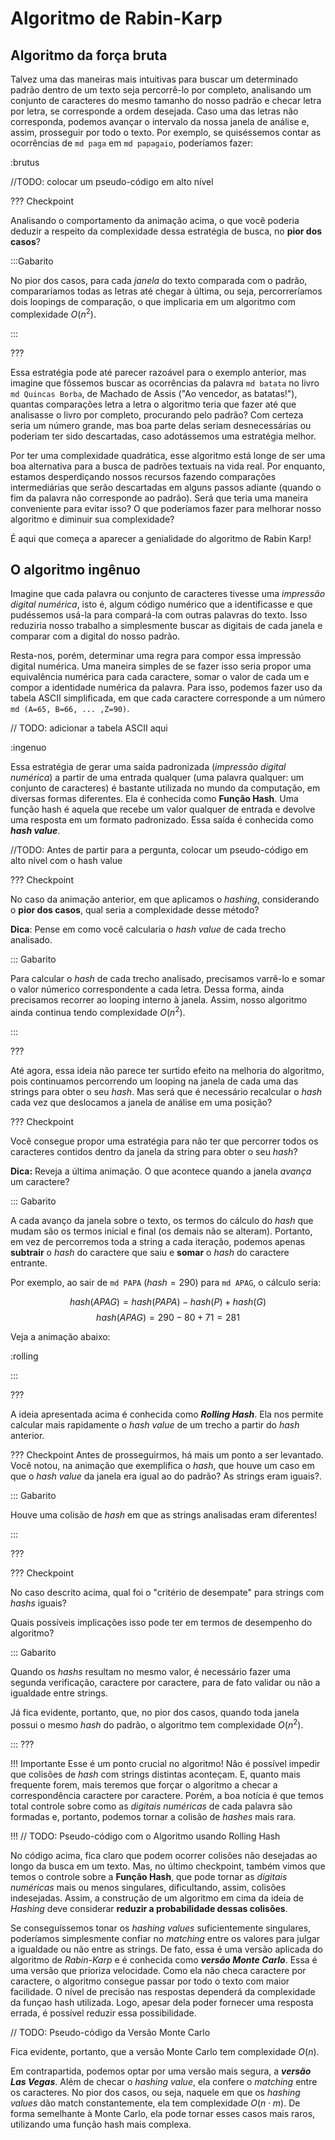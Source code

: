 # Algoritmo de Rabin-Karp

## Algoritmo da força bruta

Talvez uma das maneiras mais intuitivas para buscar um determinado padrão dentro de um texto seja percorrê-lo por completo, analisando um conjunto de caracteres do mesmo tamanho do nosso padrão e checar letra por letra, se corresponde a ordem desejada. Caso uma das letras não corresponda, podemos avançar o intervalo da nossa janela de análise e, assim, prosseguir por todo o texto. Por exemplo, se quiséssemos contar as ocorrências de `md paga` em `md papagaio`, poderíamos fazer:

:brutus

//TODO: colocar um pseudo-código em alto nível

??? Checkpoint

Analisando o comportamento da animação acima, o que você poderia deduzir a respeito da complexidade dessa estratégia de busca, no **pior dos casos**?

:::Gabarito

No pior dos casos, para cada _janela_ do texto comparada com o padrão, compararíamos todas as letras até chegar à última, ou seja, percorreríamos dois loopings de comparação, o que implicaria em um algoritmo com complexidade $O(n^2)$.

:::

???

Essa estratégia pode até parecer razoável para o exemplo anterior, mas imagine que fôssemos buscar as ocorrências da palavra `md batata` no livro `md Quincas Borba`, de Machado de Assis ("Ao vencedor, as batatas!"), quantas comparações letra a letra o algoritmo teria que fazer até que analisasse o livro por completo, procurando pelo padrão? Com certeza seria um número grande, mas boa parte delas seriam desnecessárias ou poderiam ter sido descartadas, caso adotássemos uma estratégia melhor.

Por ter uma complexidade quadrática, esse algoritmo está longe de ser uma boa alternativa para a busca de padrões textuais na vida real. Por enquanto, estamos desperdiçando nossos recursos fazendo comparações intermediárias que serão descartadas em alguns passos adiante (quando o fim da palavra não corresponde ao padrão). Será que teria uma maneira conveniente para evitar isso? O que poderíamos fazer para melhorar nosso algoritmo e diminuir sua complexidade?

É aqui que começa a aparecer a genialidade do algoritmo de Rabin Karp!

## O algoritmo ingênuo

Imagine que cada palavra ou conjunto de caracteres tivesse uma _impressão digital numérica_, isto é, algum código numérico que a identificasse e que pudéssemos usá-la para compará-la com outras palavras do texto. Isso reduziria nosso trabalho a simplesmente buscar as digitais de cada janela e comparar com a digital do nosso padrão.

Resta-nos, porém, determinar uma regra para compor essa impressão digital numérica. Uma maneira simples de se fazer isso seria propor uma equivalência numérica para cada caractere, somar o valor de cada um e compor a identidade numérica da palavra. Para isso, podemos fazer uso da tabela ASCII simplificada, em que cada caractere corresponde a um número `md (A=65, B=66, ... ,Z=90)`.

// TODO: adicionar a tabela ASCII aqui

:ingenuo

Essa estratégia de gerar uma saída padronizada (_impressão digital numérica_) a partir de uma entrada qualquer (uma palavra qualquer: um conjunto de caracteres) é bastante utilizada no mundo da computação, em diversas formas diferentes. Ela é conhecida como **Função Hash**. Uma função hash é aquela que recebe um valor qualquer de entrada e devolve uma resposta em um formato padronizado. Essa saída é conhecida como **_hash value_**.

//TODO: Antes de partir para a pergunta, colocar um pseudo-código em alto nível com o hash value

??? Checkpoint

No caso da animação anterior, em que aplicamos o _hashing_, considerando o **pior dos casos**, qual seria a complexidade desse método?

**Dica**: Pense em como você calcularia o _hash value_ de cada trecho analisado.

::: Gabarito

Para calcular o _hash_ de cada trecho analisado, precisamos varrê-lo e somar o valor númerico correspondente a cada letra. Dessa forma, ainda precisamos recorrer ao looping interno à janela. Assim, nosso algoritmo ainda continua tendo complexidade $O(n^2)$.

:::

???

Até agora, essa ideia não parece ter surtido efeito na melhoria do algoritmo, pois continuamos percorrendo um looping na janela de cada uma das strings para obter o seu _hash_. Mas será que é necessário recalcular o _hash_ cada vez que deslocamos a janela de análise em uma posição?

??? Checkpoint

Você consegue propor uma estratégia para não ter que percorrer todos os caracteres contidos dentro da janela da string para obter o seu _hash_?

**Dica:** Reveja a última animação. O que acontece quando a janela _avança_ um caractere?

::: Gabarito

A cada avanço da janela sobre o texto, os termos do cálculo do _hash_ que mudam são os termos inicial e final (os demais não se alteram). Portanto, em vez de percorremos toda a string a cada iteração, podemos apenas **subtrair** o _hash_ do caractere que saiu e **somar** o _hash_ do caractere entrante.

Por exemplo, ao sair de `md PAPA` ($hash=290$) para `md APAG`, o cálculo seria:

$$hash(APAG) = hash(PAPA) - hash(P) + hash(G)$$
$$hash(APAG) = 290 - 80 + 71 = 281$$

Veja a animação abaixo:

:rolling

:::

???

A ideia apresentada acima é conhecida como **_Rolling Hash_**. Ela nos permite calcular mais rapidamente o _hash value_ de um trecho a partir do _hash_ anterior.

??? Checkpoint
Antes de prosseguirmos, há mais um ponto a ser levantado. Você notou, na animação que exemplifica o _hash_, que houve um caso em que o _hash value_ da janela era igual ao do padrão? As strings eram iguais?.

::: Gabarito

Houve uma colisão de _hash_ em que as strings analisadas eram diferentes!

:::

???

??? Checkpoint

No caso descrito acima, qual foi o "critério de desempate" para strings com _hashs_ iguais?

Quais possíveis implicações isso pode ter em termos de desempenho do algoritmo?

::: Gabarito

Quando os _hashs_ resultam no mesmo valor, é necessário fazer uma segunda verificação, caractere por caractere, para de fato validar ou não a igualdade entre strings.

Já fica evidente, portanto, que, no pior dos casos, quando toda janela possui o mesmo _hash_ do padrão, o algoritmo tem complexidade $O(n^2)$.

:::
???

!!! Importante
Esse é um ponto crucial no algoritmo! Não é possível impedir que colisões de _hash_ com strings distintas aconteçam. E, quanto mais frequente forem, mais teremos que forçar o algoritmo a checar a correspondência caractere por caractere.
Porém, a boa notícia é que temos total controle sobre como as _digitais numéricas_ de cada palavra são formadas e, portanto, podemos tornar a colisão de _hashes_ mais rara.

!!!
// TODO: Pseudo-código com o Algoritmo usando Rolling Hash

No código acima, fica claro que podem ocorrer colisões não desejadas ao longo da busca em um texto. Mas, no último checkpoint, também vimos que temos o controle sobre a **Função Hash**, que pode tornar as _digitais numéricas_ mais ou menos singulares, dificultando, assim, colisões indesejadas. Assim, a construção de um algoritmo em cima da ideia de _Hashing_ deve considerar **reduzir a probabilidade dessas colisões**.

Se conseguíssemos tonar os _hashing values_ suficientemente singulares, poderíamos simplesmente confiar no _matching_ entre os valores para julgar a igualdade ou não entre as strings. De fato, essa é uma versão aplicada do algoritmo de _Rabin-Karp_ e é conhecida como **_versão Monte Carlo_**. Essa é uma versão que prioriza velocidade. Como ela não checa caractere por caractere, o algoritmo consegue passar por todo o texto com maior facilidade. O nível de precisão nas respostas dependerá da complexidade da funçao hash utilizada. Logo, apesar dela poder fornecer uma resposta errada, é possível reduzir essa possibilidade.

// TODO: Pseudo-código da Versão Monte Carlo

Fica evidente, portanto, que a versão Monte Carlo tem complexidade $O(n)$.

Em contrapartida, podemos optar por uma versão mais segura, a **_versão Las Vegas_**. Além de checar o _hashing value_, ela confere o _matching_ entre os caracteres. No pior dos casos, ou seja, naquele em que os _hashing values_ dão match constantemente, ela tem complexidade $O(n \cdot m)$. De forma semelhante à Monte Carlo, ela pode tornar esses casos mais raros, utilizando uma função hash mais complexa.
